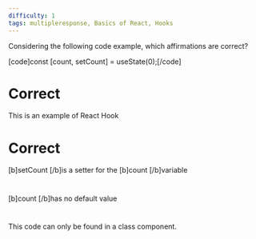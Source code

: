 ```yaml
---
difficulty: 1
tags: multipleresponse, Basics of React, Hooks
---
```


Considering the following code example, which affirmations are correct?


[code]const [count, setCount] = useState(0);[/code]

# Correct

This is an example of React Hook

# Correct

[b]setCount [/b]is a setter for the [b]count [/b]variable

#

[b]count [/b]has no default value

#

This code can only be found in a class component.

